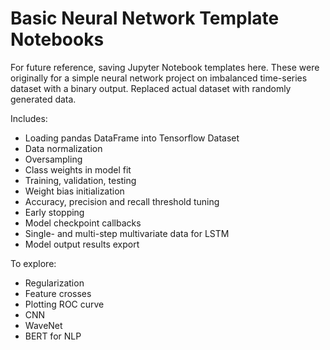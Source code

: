 # Basic Neural Network Template Notebooks
For future reference, saving Jupyter Notebook templates here.  These were originally for a simple neural network project on imbalanced time-series dataset with a binary output. 
Replaced actual dataset with randomly generated data.

Includes:
* Loading pandas DataFrame into Tensorflow Dataset
* Data normalization
* Oversampling
* Class weights in model fit
* Training, validation, testing
* Weight bias initialization
* Accuracy, precision and recall threshold tuning
* Early stopping
* Model checkpoint callbacks
* Single- and multi-step multivariate data for LSTM
* Model output results export

To explore:
* Regularization
* Feature crosses
* Plotting ROC curve
* CNN
* WaveNet
* BERT for NLP